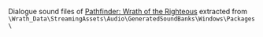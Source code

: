 Dialogue sound files of [Pathfinder: Wrath of the Righteous](https://store.steampowered.com/app/1184370/Pathfinder_Wrath_of_the_Righteous__Enhanced_Edition/) extracted from `\Wrath_Data\StreamingAssets\Audio\GeneratedSoundBanks\Windows\Packages\`
